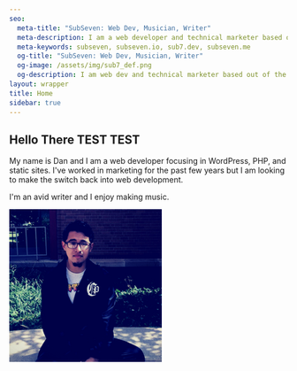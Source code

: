 ```yaml
---
seo:
  meta-title: "SubSeven: Web Dev, Musician, Writer"
  meta-description: I am a web developer and technical marketer based out of the midwest.
  meta-keywords: subseven, subseven.io, sub7.dev, subseven.me
  og-title: "SubSeven: Web Dev, Musician, Writer"
  og-image: /assets/img/sub7_def.png
  og-description: I am web dev and technical marketer based out of the midwest.
layout: wrapper
title: Home
sidebar: true
---
```

<section markdown="1"> 

## Hello There TEST TEST

My name is Dan and I am a web developer focusing in WordPress, PHP, and static sites. I've worked in marketing for the past few years but I am looking to make the switch back into web development.

I'm an avid writer and I enjoy making music. 

<img src="/assets/img/uploads/site/site_daniel.png" alt="A picture of me" class="img-fluid">

</section>